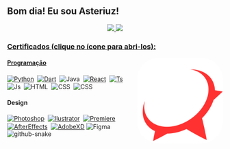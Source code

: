 ## Bom dia! Eu sou Asteriuz!

<div align="center">
  <a href="https://github.com/asteriuz">
  <img height="180em" src="https://github-readme-stats.vercel.app/api?username=asteriuz&show_icons=true&theme=omni&include_all_commits=true&count_private=true&bg_color=12131d&title_color=ff79c6&icon_color=43ef7b&locale=pt-BR&hide_border=true"/>
  <img height="180em" src="https://github-readme-stats.vercel.app/api/top-langs/?username=asteriuz&layout=compact&langs_count=7&theme=omni&bg_color=12131d&title_color=ff79c6&icon_color=43ef7b&locale=pt-BR&hide_border=true"/>
</div>

<div float="left">
    <h3>Certificados (clique no ícone para abri-los):</h3>
  <img align="right" alt="Logo" height="200" style="border-radius:50px;" src="img/LogoMark.svg"/>
    <h4>Programação</h4>
    <a href="Certificados/Python.pdf"><img align="center" alt="Python" height="40" width="40" src="https://cdn.jsdelivr.net/gh/devicons/devicon/icons/python/python-original.svg"></a>&nbsp;
    <a href="Certificados/Dart.pdf"><img align="center" alt="Dart" height="40" width="40" src="https://cdn.jsdelivr.net/gh/devicons/devicon/icons/dart/dart-original.svg"></a>&nbsp;
    <img align="center" alt="Java" height="40" width="40" src="https://cdn.jsdelivr.net/gh/devicons/devicon/icons/java/java-original.svg">&nbsp;
     <a href="Certificados/React.pdf"><img align="center" alt="React" height="40" width="40" src="https://cdn.jsdelivr.net/gh/devicons/devicon/icons/react/react-original.svg"></a>&nbsp;
    <a href="Certificados/Typescript.pdf"><img align="center" alt="Ts" height="40" width="40" src="https://cdn.jsdelivr.net/gh/devicons/devicon/icons/typescript/typescript-plain.svg"></a>&nbsp;
    <img align="center" alt="Js" height="40" width="40" src="https://cdn.jsdelivr.net/gh/devicons/devicon/icons/javascript/javascript-plain.svg">&nbsp;
    <img align="center" alt="HTML" height="40" width="40" src="https://cdn.jsdelivr.net/gh/devicons/devicon/icons/html5/html5-original.svg">&nbsp;
    <img align="center" alt="CSS" height="40" width="40" src="https://cdn.jsdelivr.net/gh/devicons/devicon/icons/css3/css3-original.svg">&nbsp;
    <img align="center" alt="CSS" height="40" width="40" src="https://i.imgur.com/tjPOPhB.png">&nbsp;
    <h4>Design</h4>
    <a href="Certificados/Photoshop.pdf"><img align="center" alt="Photoshop" height="40" width="40" src="https://cdn.jsdelivr.net/gh/devicons/devicon/icons/photoshop/photoshop-line.svg"></a>&nbsp;
    <a href="Certificados/Ilustrator.pdf"><img align="center" alt="Ilustrator" height="40" width="40" src="https://cdn.jsdelivr.net/gh/devicons/devicon/icons/illustrator/illustrator-line.svg"></a>&nbsp;
    <a href="Certificados/Premiere.pdf"><img align="center" alt="Premiere" height="40" width="40" src="https://cdn.jsdelivr.net/gh/devicons/devicon/icons/premierepro/premierepro-original.svg"></a>&nbsp;
    <a href="Certificados/AfterEffects.pdf"><img align="center" alt="AfterEffects" height="40" width="40" src="https://cdn.jsdelivr.net/gh/devicons/devicon/icons/aftereffects/aftereffects-original.svg"></a>&nbsp;
    <a href="Certificados/AdobeXD.pdf"><img align="center" alt="AdobeXD" height="40" width="40" src="https://cdn.jsdelivr.net/gh/devicons/devicon/icons/xd/xd-line.svg"></a>
    <img align="center" alt="Figma" height="40" width="40" src="https://cdn.jsdelivr.net/gh/devicons/devicon/icons/figma/figma-original.svg">
  
<br/>

</div>

<picture>
  <source media="(prefers-color-scheme: dark)" srcset="https://github.com/Asteriuz/Asteriuz/blob/output/github-contribution-grid-snake-dark.svg" />
  <source media="(prefers-color-scheme: light)" srcset="https://github.com/Asteriuz/Asteriuz/blob/output/github-contribution-grid-snake.svg" />
  <img alt="github-snake" src="github-snake.svg" />
</picture>
